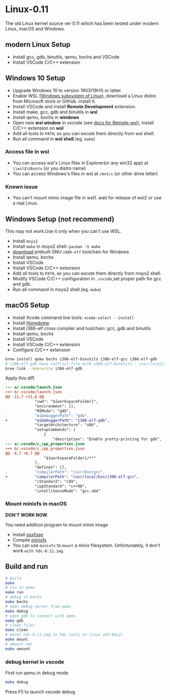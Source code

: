 # Linux-0.11

The old Linux kernel source ver 0.11 which has been tested under modern Linux, macOS and Windows.

## modern Linux Setup

* Install gcc, gdb, binutils, qemu, bochs and VSCode
* Install VSCode C/C++ extension

## Windows 10 Setup

* Upgrade Windows 10 to version 1903(19H1) or latter.
* Enable WSL ([Windows subsystem of Linux](https://docs.microsoft.com/windows/wsl)), download a Linux distro from Microsoft store or Github. install it.
* Install VSCode and install **Remote Development** extension.
* Install make, gcc, gdb and binutils in **wsl**
* Install qemu, bochs in **windows**
* Open new **wsl window** in vscode (see [docs for Remote-wsl](https://aka.ms/vscode-remote/wsl/getting-started)), install C/C++ extension on **wsl**
* Add all tools to `PATH`, so you can excute them directly from wsl shell.
* Run all command in **wsl shell**.(eg. `make`)

### Access file in wsl

* You can access wsl's Linux files in Explorer(or any win32 app) at `\\wsl$\Ubuntu` (or you distro name)
* You can access Windows's files in wsl at `/mnt/c` (or other drive letter)

### Known issue

* You can't mount minix image file in wsl1. wait for release of wsl2 or use a real Linux.

## Windows Setup (not recommend)

This may not work.Use it only when you can't use WSL.

* Install `msys2`
* Install `make` in msys2 shell: `pacman -S make`
* [download](https://github.com/lordmilko/i686-elf-tools/releases) prebuilt GNU `i686-elf` toolchain for Windows
* Install qemu, bochs
* Install VSCode
* Install VSCode C/C++ extension
* Add all tools to `PATH`, so you can excute them directly from msys2 shell.
* Modify VSCode C/C++ configuration in `.vscode`,set proper path for gcc and gdb.
* Run all command in msys2 shell.(eg. `make`)

## macOS Setup

* Install Xcode command line tools: `xcode-select --install`
* Install [Homebrew](https://brew.sh/)
* Install i386-elf cross compiler and toolchain: gcc, gdb and binutils
* Install qemu, bochs
* Install VSCode
* Install VSCode C/C++ extension
* Configure C/C++ extension

```bash
brew install qemu bochs i386-elf-binutils i386-elf-gcc i386-elf-gdb
# i386-elf-gdb have conflict file with i386-elf-binutils : /usr/local/share/info/bfd.info
brew link --overwrite i386-elf-gdb
```

Apply this diff.

```diff
--- a/.vscode/launch.json
+++ b/.vscode/launch.json
@@ -11,7 +11,8 @@
             "cwd": "${workspaceFolder}",
             "environment": [],
             "MIMode": "gdb",
-            "miDebuggerPath": "gdb",
+            "miDebuggerPath": "i386-elf-gdb",
             "targetArchitecture": "x86",
             "setupCommands": [
                 {
                     "description": "Enable pretty-printing for gdb",
--- a/.vscode/c_cpp_properties.json
+++ b/.vscode/c_cpp_properties.json
@@ -6,7 +6,7 @@
                 "${workspaceFolder}/**"
             ],
             "defines": [],
-            "compilerPath": "/usr/bin/gcc",
+            "compilerPath": "/usr/local/bin/i386-elf-gcc",
             "cStandard": "c89",
             "cppStandard": "c++98",
             "intelliSenseMode": "gcc-x64"
```

### Mount minixfs in macOS

**DON'T WORK NOW**.

You need addition program to mount minix image

* Install [osxfuse](https://osxfuse.github.io/)
* Compile [minixfs](https://github.com/osxfuse/filesystems/tree/master/filesystems-c/unixfs/minixfs)
* You can use `minixfs` to `mount` a minix filesystem. Unfortunately, it don't work `with hdc-0.11.img`.

## Build and run

```bash
# build
make
# run in qemu
make run
# debug in bochs
make bochs
# open debug server from qemu
make debug
# open gdb to connect with qemu
make gdb
# clean files
make clean
# mount hdc-0.11.img to hdc (only on linux and WSL2)
make mount
# umount hdc
make umount
```

### debug kernel in vscode

First run qemu in debug mode

```bash
make debug
```

Press F5 to launch vscode debug
